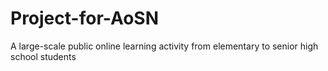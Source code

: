 # Project-for-AoSN
A large-scale public online learning activity from elementary to senior high school students
